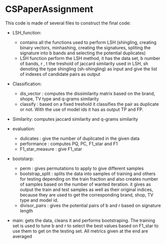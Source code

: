 # CSPaperAssignment
This code is made of several files to construct the final code:
- LSH_function: 
	- contains all the functions used to perform LSH (shingling, creating binary vectors, minhashing, creating the signatures, spliting the signature into b bands and selecting the potential duplicates)
	- LSH function perform the LSH method, it has the data set, b number of bands, r , t the treshold of jaccard similarity used in LSH, sh denoting the type shingling (sh-shingling) as input and give the list of indexes of candidate pairs as output

- Classification:
	- dis_vector : computes the dissimilarity matrix based on the brand, shope, TV type and q-grams similarity
	- classify : based on a fixed treshold it classifies the pair as duplicate or not. With the use of model ids it has as output TP and FP.

- Similarity: computes jaccard similarity and q-grams similarity

- evaluation:
	- dulicates : give the number of duplicated in the given data
	- performance : computes PQ, PC, F1_star and F1
	- F1_star_measure : give F1_star
- bootstarp:
	- perm : gives permutations to apply to give different samples
	- bootstrap_split : splits the data into samples of training and others for testing depending on the train fraction and also creates number of samples based on the number of wanted iteration. it gives as output the train and test samples as well as their original indices, because they are used to get the corresponding brand, shop, TV type and model id.
	- divisor_pairs : gives the potential pairs of b and r based on signature length

- main: gets the data, cleans it and performs bootstraping. The training set is used to tune b and r to select the best values based on F1_star to use them to get on the testing set. All metrics given at the end are averaged

